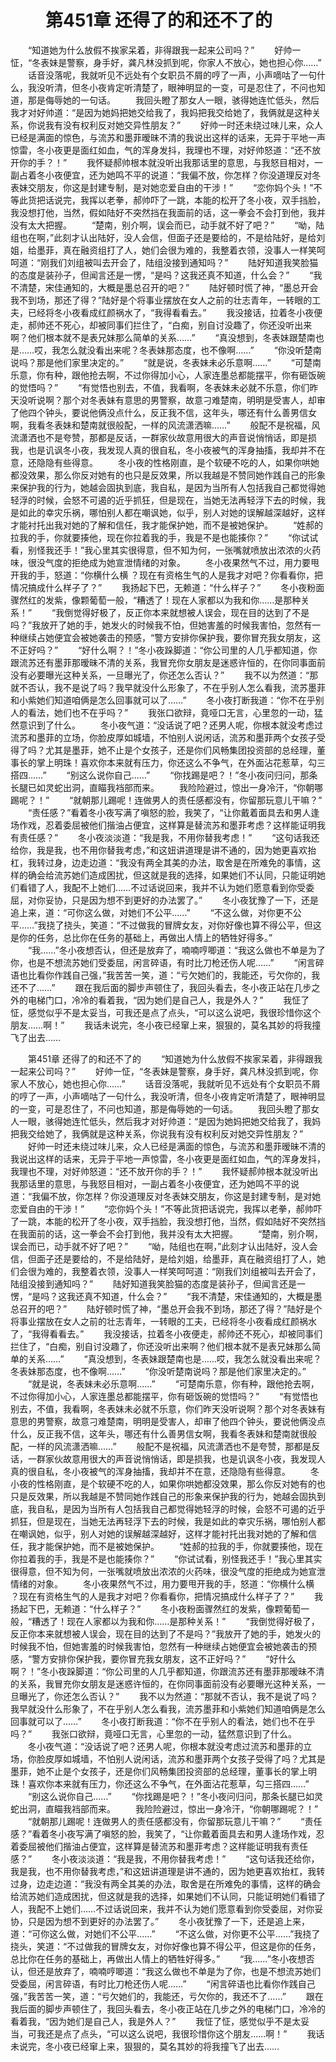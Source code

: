 # 　　第451章 还得了的和还不了的
　　“知道她为什么放假不挨家呆着，非得跟我一起来公司吗？”
　　好帅一怔，“冬表妹是警察，身手好，龚凡林没抓到呢，你家人不放心，她也担心你……”
　　话音没落呢，我就听见不远处有个女职员不屑的哼了一声，小声嘀咕了一句什么，我没听清，但冬小夜肯定听清楚了，眼神明显的一变，可是忍住了，不问也知道，那是侮辱她的一句话。
　　我回头瞪了那女人一眼，骇得她连忙低头，然后我才对好帅道：“是因为她妈把她交给我了，我妈把我交给她了，我俩就是这种关系，你说我有没有权利反对她交异性朋友？”
　　好帅一时还未绕过味儿来，众人已经是满面的惊色，与流苏和墨菲暧昧不清的我说出这样的话来，无异于平地一声惊雷，冬小夜更是面红如血，气的浑身发抖，我理也不理，对好帅怒道：“还不放开你的手？！”
　　我怀疑郝帅根本就没听出我那话里的意思，与我怒目相对，一副占着冬小夜便宜，还为她鸣不平的说道：“我偏不放，你怎样？你没道理反对冬表妹交朋友，你这是封建专制，是对她恋爱自由的干涉！”
　　“恋你妈个头！”不等此货把话说完，我挥以老拳，郝帅吓了一跳，本能的松开了冬小夜，双手挡脸，我没想打他，当然，假如陆好不突然挡在我面前的话，这一拳会不会打到他，我并没有太大把握。
　　“楚南，别介啊，误会而已，动手就不好了吧？”
　　“呦，陆组也在啊，”此刻才认出陆好，没人会信，但面子还是要给的，不是给陆好，是给刘姐，给墨菲，真在融资组打了人，她们会很为难的，我整着衣领，没事人一样笑呵呵道：“刚我们刘组被叫去开会了，陆组没接到通知吗？”
　　陆好知道我笑脸猫的态度是装孙子，但闻言还是一愣，“是吗？这我还真不知道，什么会？”
　　“我不清楚，宋佳通知的，大概是墨总召开的吧？”
　　陆好顿时慌了神，“墨总开会我不到场，那还了得？”陆好是个将事业摆放在女人之前的壮志青年，一转眼的工夫，已经将冬小夜看成红颜祸水了，“我得看看去。”
　　我没接话，拉着冬小夜便走，郝帅还不死心，却被同事们拦住了，“白痴，别自讨没趣了，你还没听出来啊？他们根本就不是表兄妹那么简单的关系……”
　　“真没想到，冬表妹跟楚南也是……哎，我怎么就没看出来呢？冬表妹那态度，也不像啊……”
　　“你没听楚南说吗？那是他们家里决定的。”
　　“就是说，冬表妹未必乐意啊……”
　　“可楚南乐意，你有种，跟他抢去啊，不过你得加小心，人家连墨总都能摆平，你有砸饭碗的觉悟吗？”
　　“有觉悟也别去，不值，我看啊，冬表妹未必就不乐意，你们昨天没听说啊？那个对冬表妹有意思的男警察，故意刁难楚南，明明是受害人，却审了他四个钟头，要说他俩没点什么，反正我不信，这年头，哪还有什么善男信女啊，我看冬表妹和楚南就很般配，一样的风流潇洒嘛……”
　　般配不是祝福，风流潇洒也不是夸赞，那都是反话，一群家伙故意用很大的声音说悄悄话，即是损我，也是讥讽冬小夜，我发现人真的很自私，冬小夜被气的浑身抽搐，我却并不在意，还隐隐有些得意。
　　冬小夜的性格刚直，是个软硬不吃的人，如果你哄她都没效果，那么你反对她有的也只是反效果，所以我越是不赞同她作践自己的形象来保护我的行为，她越会固执到底，我自私，是因为当所有人包括我自己都觉得她轻浮的时候，会怒不可遏的近乎抓狂，但是现在，当她无法再轻浮下去的时候，我是如此的幸灾乐祸，哪怕别人都在嘲讽她，似乎，别人对她的误解越深越好，这样才能衬托出我对她的了解和信任，我才能保护她，而不是被她保护。
　　“姓郝的拉我的手，你就要揍他，现在你拉着我的手，我是不是也能揍你？”
　　“你试试看，别怪我还手！”我心里其实很得意，但不知为何，一张嘴就喷放出浓浓的火药味，很没气度的拒绝成为她宣泄情绪的对象。
　　冬小夜果然气不过，用力要甩开我的手，怒道：“你横什么横 ？现在有资格生气的人是我才对吧？你看看你，把情况搞成什么样子了？”
　　我扬起下巴，无赖道：“什么样子？”
　　冬小夜粉面骤然红的发紫，像颗葡萄一般，“糟透了！现在人家都以为我和你……是那种关系！”
　　“我倒觉得好极了，反正你本来就想被人误会，现在目的达到了不是吗？”我放开了她的手，她发火的时候我不怕，但她害羞的时候我害怕，忽然有一种继续占她便宜会被她袭击的预感，“警方安排你保护我，要你冒充我女朋友，这不正好吗？”
　　“好什么啊？！”冬小夜跺脚道：“你公司里的人几乎都知道，你跟流苏还有墨菲那暧昧不清的关系，我冒充你女朋友是迷惑许恒的，在你同事面前没有必要曝光这种关系，一旦曝光了，你还怎么否认？”
　　我不以为然道：“那就不否认，我不是说了吗？我早就没什么形象了，不在乎别人怎么看我，流苏墨菲和小紫她们知道咱俩是怎么回事就可以了……”
　　冬小夜打断我道：“你不在乎别人的看法，她们也不在乎吗？”
　　我张口欲辩，竟哑口无言，心里忽的一动，猛然意识到了什么。
　　冬小夜气道：“没话说了吧？还男人呢，你根本就没考虑过流苏和墨菲的立场，你脸皮厚如城墙，不怕别人说闲话，流苏和墨菲两个女孩子受得了吗？尤其是墨菲，她不止是个女孩子，还是你们风畅集团投资部的总经理，董事长的掌上明珠！喜欢你本来就有压力，你还这么不争气，在外面沾花惹草，勾三搭四……”
　　“别这么说你自己……”
　　“你找踢是吧？！”冬小夜问归问，那条长腿已如灵蛇出洞，直瞄我裆部而来。
　　我险险避过，惊出一身冷汗，“你朝哪踢呢？！”
　　“就朝那儿踢呢！连做男人的责任感都没有，你留那玩意儿干嘛？”
　　“责任感？”看着冬小夜写满了嗔怒的脸，我笑了，“让你戴着面具去和男人逢场作戏，忍着委屈被他们揩油占便宜，这样算是替流苏和墨菲考虑？这样能证明我有责任感？”
　　冬小夜淡淡道：“我是我，不用你替我考虑！”
　　“这句话我还给你，我是我，也不用你替我考虑，”和这妞讲道理是讲不通的，因为她更喜欢抬杠，我转过身，边走边道：“我没有两全其美的办法，取舍是在所难免的事情，这样的确会给流苏她们造成困扰，但这就是我的选择，如果她们不认同，只能证明她们看错了人，我配不上她们……不过话说回来，我并不认为她们愿意看到你受委屈，对你妥协，只是因为想不到更好的办法罢了。”
　　冬小夜犹豫了一下，还是追上来，道：“可你这么做，对她们不公平……”
　　“不这么做，对你更不公平……”我挠了挠头，笑道：“不过做我的冒牌女友，对你好像也算不得公平，但这是你的任务，总比你在任务的基础上，再做出人情上的牺牲好得多。”
　　“我……”冬小夜想否认，但还是放弃了，喃喃哼唧道：“我这么做也不单是为了你，也是不想流苏她们受委屈，闲言碎语，有时比刀枪还伤人呢……”
　　“闲言碎语也比看你作践自己强，”我苦苦一笑，道：“亏欠她们的，我能还，亏欠你的，我还不了……”
　　跟在我后面的脚步声顿住了，我回头看去，冬小夜正站在几步之外的电梯门口，冷冷的看着我，“因为她们是自己人，我是外人？”
　　我怔了怔，感觉似乎不是太妥当，可我还是点了点头，“可以这么说吧，我很珍惜你这个朋友……啊！”
　　我话未说完，冬小夜已经窜上来，狠狠的，莫名其妙的将我撞飞了出去……

　　第451章 还得了的和还不了的
　　“知道她为什么放假不挨家呆着，非得跟我一起来公司吗？”
　　好帅一怔，“冬表妹是警察，身手好，龚凡林没抓到呢，你家人不放心，她也担心你……”
　　话音没落呢，我就听见不远处有个女职员不屑的哼了一声，小声嘀咕了一句什么，我没听清，但冬小夜肯定听清楚了，眼神明显的一变，可是忍住了，不问也知道，那是侮辱她的一句话。
　　我回头瞪了那女人一眼，骇得她连忙低头，然后我才对好帅道：“是因为她妈把她交给我了，我妈把我交给她了，我俩就是这种关系，你说我有没有权利反对她交异性朋友？”
　　好帅一时还未绕过味儿来，众人已经是满面的惊色，与流苏和墨菲暧昧不清的我说出这样的话来，无异于平地一声惊雷，冬小夜更是面红如血，气的浑身发抖，我理也不理，对好帅怒道：“还不放开你的手？！”
　　我怀疑郝帅根本就没听出我那话里的意思，与我怒目相对，一副占着冬小夜便宜，还为她鸣不平的说道：“我偏不放，你怎样？你没道理反对冬表妹交朋友，你这是封建专制，是对她恋爱自由的干涉！”
　　“恋你妈个头！”不等此货把话说完，我挥以老拳，郝帅吓了一跳，本能的松开了冬小夜，双手挡脸，我没想打他，当然，假如陆好不突然挡在我面前的话，这一拳会不会打到他，我并没有太大把握。
　　“楚南，别介啊，误会而已，动手就不好了吧？”
　　“呦，陆组也在啊，”此刻才认出陆好，没人会信，但面子还是要给的，不是给陆好，是给刘姐，给墨菲，真在融资组打了人，她们会很为难的，我整着衣领，没事人一样笑呵呵道：“刚我们刘组被叫去开会了，陆组没接到通知吗？”
　　陆好知道我笑脸猫的态度是装孙子，但闻言还是一愣，“是吗？这我还真不知道，什么会？”
　　“我不清楚，宋佳通知的，大概是墨总召开的吧？”
　　陆好顿时慌了神，“墨总开会我不到场，那还了得？”陆好是个将事业摆放在女人之前的壮志青年，一转眼的工夫，已经将冬小夜看成红颜祸水了，“我得看看去。”
　　我没接话，拉着冬小夜便走，郝帅还不死心，却被同事们拦住了，“白痴，别自讨没趣了，你还没听出来啊？他们根本就不是表兄妹那么简单的关系……”
　　“真没想到，冬表妹跟楚南也是……哎，我怎么就没看出来呢？冬表妹那态度，也不像啊……”
　　“你没听楚南说吗？那是他们家里决定的。”
　　“就是说，冬表妹未必乐意啊……”
　　“可楚南乐意，你有种，跟他抢去啊，不过你得加小心，人家连墨总都能摆平，你有砸饭碗的觉悟吗？”
　　“有觉悟也别去，不值，我看啊，冬表妹未必就不乐意，你们昨天没听说啊？那个对冬表妹有意思的男警察，故意刁难楚南，明明是受害人，却审了他四个钟头，要说他俩没点什么，反正我不信，这年头，哪还有什么善男信女啊，我看冬表妹和楚南就很般配，一样的风流潇洒嘛……”
　　般配不是祝福，风流潇洒也不是夸赞，那都是反话，一群家伙故意用很大的声音说悄悄话，即是损我，也是讥讽冬小夜，我发现人真的很自私，冬小夜被气的浑身抽搐，我却并不在意，还隐隐有些得意。
　　冬小夜的性格刚直，是个软硬不吃的人，如果你哄她都没效果，那么你反对她有的也只是反效果，所以我越是不赞同她作践自己的形象来保护我的行为，她越会固执到底，我自私，是因为当所有人包括我自己都觉得她轻浮的时候，会怒不可遏的近乎抓狂，但是现在，当她无法再轻浮下去的时候，我是如此的幸灾乐祸，哪怕别人都在嘲讽她，似乎，别人对她的误解越深越好，这样才能衬托出我对她的了解和信任，我才能保护她，而不是被她保护。
　　“姓郝的拉我的手，你就要揍他，现在你拉着我的手，我是不是也能揍你？”
　　“你试试看，别怪我还手！”我心里其实很得意，但不知为何，一张嘴就喷放出浓浓的火药味，很没气度的拒绝成为她宣泄情绪的对象。
　　冬小夜果然气不过，用力要甩开我的手，怒道：“你横什么横 ？现在有资格生气的人是我才对吧？你看看你，把情况搞成什么样子了？”
　　我扬起下巴，无赖道：“什么样子？”
　　冬小夜粉面骤然红的发紫，像颗葡萄一般，“糟透了！现在人家都以为我和你……是那种关系！”
　　“我倒觉得好极了，反正你本来就想被人误会，现在目的达到了不是吗？”我放开了她的手，她发火的时候我不怕，但她害羞的时候我害怕，忽然有一种继续占她便宜会被她袭击的预感，“警方安排你保护我，要你冒充我女朋友，这不正好吗？”
　　“好什么啊？！”冬小夜跺脚道：“你公司里的人几乎都知道，你跟流苏还有墨菲那暧昧不清的关系，我冒充你女朋友是迷惑许恒的，在你同事面前没有必要曝光这种关系，一旦曝光了，你还怎么否认？”
　　我不以为然道：“那就不否认，我不是说了吗？我早就没什么形象了，不在乎别人怎么看我，流苏墨菲和小紫她们知道咱俩是怎么回事就可以了……”
　　冬小夜打断我道：“你不在乎别人的看法，她们也不在乎吗？”
　　我张口欲辩，竟哑口无言，心里忽的一动，猛然意识到了什么。
　　冬小夜气道：“没话说了吧？还男人呢，你根本就没考虑过流苏和墨菲的立场，你脸皮厚如城墙，不怕别人说闲话，流苏和墨菲两个女孩子受得了吗？尤其是墨菲，她不止是个女孩子，还是你们风畅集团投资部的总经理，董事长的掌上明珠！喜欢你本来就有压力，你还这么不争气，在外面沾花惹草，勾三搭四……”
　　“别这么说你自己……”
　　“你找踢是吧？！”冬小夜问归问，那条长腿已如灵蛇出洞，直瞄我裆部而来。
　　我险险避过，惊出一身冷汗，“你朝哪踢呢？！”
　　“就朝那儿踢呢！连做男人的责任感都没有，你留那玩意儿干嘛？”
　　“责任感？”看着冬小夜写满了嗔怒的脸，我笑了，“让你戴着面具去和男人逢场作戏，忍着委屈被他们揩油占便宜，这样算是替流苏和墨菲考虑？这样能证明我有责任感？”
　　冬小夜淡淡道：“我是我，不用你替我考虑！”
　　“这句话我还给你，我是我，也不用你替我考虑，”和这妞讲道理是讲不通的，因为她更喜欢抬杠，我转过身，边走边道：“我没有两全其美的办法，取舍是在所难免的事情，这样的确会给流苏她们造成困扰，但这就是我的选择，如果她们不认同，只能证明她们看错了人，我配不上她们……不过话说回来，我并不认为她们愿意看到你受委屈，对你妥协，只是因为想不到更好的办法罢了。”
　　冬小夜犹豫了一下，还是追上来，道：“可你这么做，对她们不公平……”
　　“不这么做，对你更不公平……”我挠了挠头，笑道：“不过做我的冒牌女友，对你好像也算不得公平，但这是你的任务，总比你在任务的基础上，再做出人情上的牺牲好得多。”
　　“我……”冬小夜想否认，但还是放弃了，喃喃哼唧道：“我这么做也不单是为了你，也是不想流苏她们受委屈，闲言碎语，有时比刀枪还伤人呢……”
　　“闲言碎语也比看你作践自己强，”我苦苦一笑，道：“亏欠她们的，我能还，亏欠你的，我还不了……”
　　跟在我后面的脚步声顿住了，我回头看去，冬小夜正站在几步之外的电梯门口，冷冷的看着我，“因为她们是自己人，我是外人？”
　　我怔了怔，感觉似乎不是太妥当，可我还是点了点头，“可以这么说吧，我很珍惜你这个朋友……啊！”
　　我话未说完，冬小夜已经窜上来，狠狠的，莫名其妙的将我撞飞了出去……
